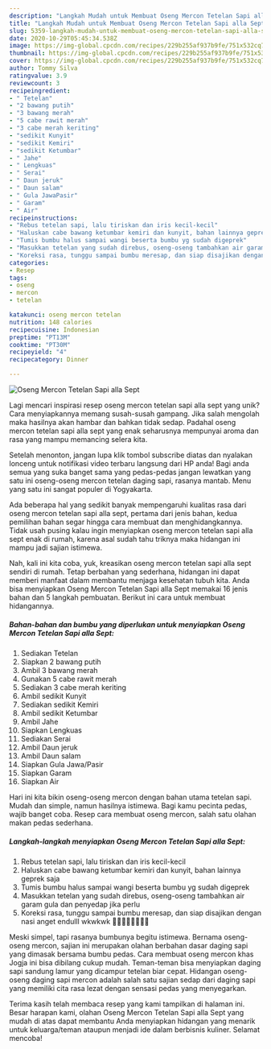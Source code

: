 ```yaml
---
description: "Langkah Mudah untuk Membuat Oseng Mercon Tetelan Sapi alla Sept Anti Gagal"
title: "Langkah Mudah untuk Membuat Oseng Mercon Tetelan Sapi alla Sept Anti Gagal"
slug: 5359-langkah-mudah-untuk-membuat-oseng-mercon-tetelan-sapi-alla-sept-anti-gagal
date: 2020-10-29T05:45:34.538Z
image: https://img-global.cpcdn.com/recipes/229b255af937b9fe/751x532cq70/oseng-mercon-tetelan-sapi-alla-sept-foto-resep-utama.jpg
thumbnail: https://img-global.cpcdn.com/recipes/229b255af937b9fe/751x532cq70/oseng-mercon-tetelan-sapi-alla-sept-foto-resep-utama.jpg
cover: https://img-global.cpcdn.com/recipes/229b255af937b9fe/751x532cq70/oseng-mercon-tetelan-sapi-alla-sept-foto-resep-utama.jpg
author: Tommy Silva
ratingvalue: 3.9
reviewcount: 3
recipeingredient:
- " Tetelan"
- "2 bawang putih"
- "3 bawang merah"
- "5 cabe rawit merah"
- "3 cabe merah keriting"
- "sedikit Kunyit"
- "sedikit Kemiri"
- "sedikit Ketumbar"
- " Jahe"
- " Lengkuas"
- " Serai"
- " Daun jeruk"
- " Daun salam"
- " Gula JawaPasir"
- " Garam"
- " Air"
recipeinstructions:
- "Rebus tetelan sapi, lalu tiriskan dan iris kecil-kecil"
- "Haluskan cabe bawang ketumbar kemiri dan kunyit, bahan lainnya geprek saja"
- "Tumis bumbu halus sampai wangi beserta bumbu yg sudah digeprek"
- "Masukkan tetelan yang sudah direbus, oseng-oseng tambahkan air garam gula dan penyedap jika perlu"
- "Koreksi rasa, tunggu sampai bumbu meresap, dan siap disajikan dengan nasi anget endulll wkwkwk 🤣🤣🤣👍🏻👍🏻😘"
categories:
- Resep
tags:
- oseng
- mercon
- tetelan

katakunci: oseng mercon tetelan 
nutrition: 148 calories
recipecuisine: Indonesian
preptime: "PT13M"
cooktime: "PT30M"
recipeyield: "4"
recipecategory: Dinner

---
```



![Oseng Mercon Tetelan Sapi alla Sept](https://img-global.cpcdn.com/recipes/229b255af937b9fe/751x532cq70/oseng-mercon-tetelan-sapi-alla-sept-foto-resep-utama.jpg)

Lagi mencari inspirasi resep oseng mercon tetelan sapi alla sept yang unik? Cara menyiapkannya memang susah-susah gampang. Jika salah mengolah maka hasilnya akan hambar dan bahkan tidak sedap. Padahal oseng mercon tetelan sapi alla sept yang enak seharusnya mempunyai aroma dan rasa yang mampu memancing selera kita.

Setelah menonton, jangan lupa klik tombol subscribe diatas dan nyalakan lonceng untuk notifikasi video terbaru langsung dari HP anda! Bagi anda semua yang suka banget sama yang pedas-pedas jangan lewatkan yang satu ini oseng-oseng mercon tetelan daging sapi, rasanya mantab. Menu yang satu ini sangat populer di Yogyakarta.

Ada beberapa hal yang sedikit banyak mempengaruhi kualitas rasa dari oseng mercon tetelan sapi alla sept, pertama dari jenis bahan, kedua pemilihan bahan segar hingga cara membuat dan menghidangkannya. Tidak usah pusing kalau ingin menyiapkan oseng mercon tetelan sapi alla sept enak di rumah, karena asal sudah tahu triknya maka hidangan ini mampu jadi sajian istimewa.


Nah, kali ini kita coba, yuk, kreasikan oseng mercon tetelan sapi alla sept sendiri di rumah. Tetap berbahan yang sederhana, hidangan ini dapat memberi manfaat dalam membantu menjaga kesehatan tubuh kita. Anda bisa menyiapkan Oseng Mercon Tetelan Sapi alla Sept memakai 16 jenis bahan dan 5 langkah pembuatan. Berikut ini cara untuk membuat hidangannya.

<!--inarticleads1-->

##### Bahan-bahan dan bumbu yang diperlukan untuk menyiapkan Oseng Mercon Tetelan Sapi alla Sept:

1. Sediakan  Tetelan
1. Siapkan 2 bawang putih
1. Ambil 3 bawang merah
1. Gunakan 5 cabe rawit merah
1. Sediakan 3 cabe merah keriting
1. Ambil sedikit Kunyit
1. Sediakan sedikit Kemiri
1. Ambil sedikit Ketumbar
1. Ambil  Jahe
1. Siapkan  Lengkuas
1. Sediakan  Serai
1. Ambil  Daun jeruk
1. Ambil  Daun salam
1. Siapkan  Gula Jawa/Pasir
1. Siapkan  Garam
1. Siapkan  Air


Hari ini kita bikin oseng-oseng mercon dengan bahan utama tetelan sapi. Mudah dan simple, namun hasilnya istimewa. Bagi kamu pecinta pedas, wajib banget coba. Resep cara membuat oseng mercon, salah satu olahan makan pedas sederhana. 

<!--inarticleads2-->

##### Langkah-langkah menyiapkan Oseng Mercon Tetelan Sapi alla Sept:

1. Rebus tetelan sapi, lalu tiriskan dan iris kecil-kecil
1. Haluskan cabe bawang ketumbar kemiri dan kunyit, bahan lainnya geprek saja
1. Tumis bumbu halus sampai wangi beserta bumbu yg sudah digeprek
1. Masukkan tetelan yang sudah direbus, oseng-oseng tambahkan air garam gula dan penyedap jika perlu
1. Koreksi rasa, tunggu sampai bumbu meresap, dan siap disajikan dengan nasi anget endulll wkwkwk 🤣🤣🤣👍🏻👍🏻😘


Meski simpel, tapi rasanya bumbunya begitu istimewa. Bernama oseng-oseng mercon, sajian ini merupakan olahan berbahan dasar daging sapi yang dimasak bersama bumbu pedas. Cara membuat oseng mercon khas Jogja ini bisa dibilang cukup mudah. Teman-teman bisa menyiapkan daging sapi sandung lamur yang dicampur tetelan biar cepat. Hidangan oseng-oseng daging sapi mercon adalah salah satu sajian sedap dari daging sapi yang memiliki cita rasa lezat dengan sensasi pedas yang menyegarkan. 

Terima kasih telah membaca resep yang kami tampilkan di halaman ini. Besar harapan kami, olahan Oseng Mercon Tetelan Sapi alla Sept yang mudah di atas dapat membantu Anda menyiapkan hidangan yang menarik untuk keluarga/teman ataupun menjadi ide dalam berbisnis kuliner. Selamat mencoba!
